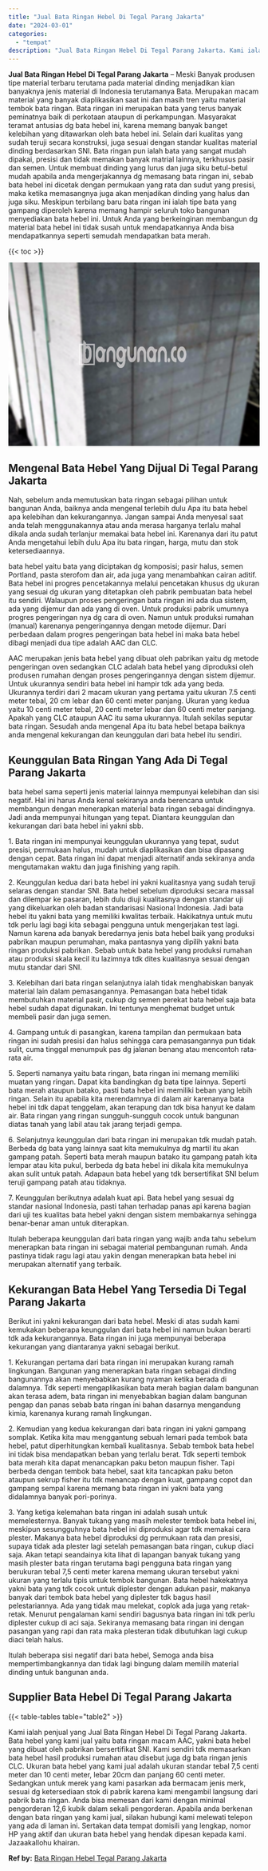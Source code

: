 ```yaml
---
title: "Jual Bata Ringan Hebel Di Tegal Parang Jakarta"
date: "2024-03-01"
categories: 
  - "tempat"
description: "Jual Bata Ringan Hebel Di Tegal Parang Jakarta. Kami ialah penjual yang Jual Bata Ringan Hebel Di Tegal Parang Jakarta. Bata hebel yang kami jual yaitu bata..."
---
```


**Jual Bata Ringan Hebel Di Tegal Parang Jakarta** – Meski Banyak produsen tipe material terbaru terutama pada material dinding menjadikan kian banyaknya jenis material di Indonesia terutamanya Bata. Merupakan macam material yang banyak diaplikasikan saat ini dan masih tren yaitu material tembok bata ringan. Bata ringan ini merupakan bata yang terus banyak peminatnya baik di perkotaan ataupun di perkampungan. Masyarakat teramat antusias dg bata hebel ini, karena memang banyak banget kelebihan yang ditawarkan oleh bata hebel ini. Selain dari kualitas yang sudah teruji secara konstruksi, juga sesuai dengan standar kualitas material dinding berdasarkan SNI. Bata ringan pun ialah bata yang sangat mudah dipakai, presisi dan tidak memakan banyak matrial lainnya, terkhusus pasir dan semen. Untuk membuat dinding yang lurus dan juga siku betul-betul mudah apabila anda mengerjakannya dg memasang bata ringan ini, sebab bata hebel ini dicetak dengan permukaan yang rata dan sudut yang presisi, maka ketika memasangnya juga akan menjadikan dinding yang halus dan juga siku. Meskipun terbilang baru bata ringan ini ialah tipe bata yang gampang diperoleh karena memang hampir seluruh toko bangunan menyediakan bata hebel ini. Untuk Anda yang berkeinginan membangun dg material bata hebel ini tidak susah untuk mendapatkannya Anda bisa mendapatkannya seperti semudah mendapatkan bata merah.

{{< toc >}}

![Jual Bata Ringan Hebel Di Tegal Parang Jakarta](/images/jual-hebel-murah-14.png)

## Mengenal Bata Hebel Yang Dijual Di Tegal Parang Jakarta

Nah, sebelum anda memutuskan bata ringan sebagai pilihan untuk bangunan Anda, baiknya anda mengenal terlebih dulu Apa itu bata hebel apa kelebihan dan kekurangannya. Jangan sampai Anda menyesal saat anda telah menggunakannya atau anda merasa harganya terlalu mahal dikala anda sudah terlanjur memakai bata hebel ini. Karenanya dari itu patut Anda mengetahui lebih dulu Apa itu bata ringan, harga, mutu dan stok ketersediaannya.

bata hebel yaitu bata yang diciptakan dg komposisi; pasir halus, semen Portland, pasta sterofom dan air, ada juga yang menambahkan cairan aditif. Bata hebel ini progres pencetakannya melalui pencetakan khusus dg ukuran yang sesuai dg ukuran yang ditetapkan oleh pabrik pembuatan bata hebel itu sendiri. Walaupun proses pengeringan bata ringan ini ada dua sistem, ada yang dijemur dan ada yang di oven. Untuk produksi pabrik umumnya progres pengeringan nya dg cara di oven. Namun untuk produksi rumahan (manual) karenanya pengeringannya dengan metode dijemur. Dari perbedaan dalam progres pengeringan bata hebel ini maka bata hebel dibagi menjadi dua tipe adalah AAC dan CLC.

AAC merupakan jenis bata hebel yang dibuat oleh pabrikan yaitu dg metode pengeringan oven sedangkan CLC adalah bata hebel yang diproduksi oleh produsen rumahan dengan proses pengeringannya dengan sistem dijemur. Untuk ukurannya sendiri bata hebel ini hampir tdk ada yang beda. Ukurannya terdiri dari 2 macam ukuran yang pertama yaitu ukuran 7.5 centi meter tebal, 20 cm lebar dan 60 centi meter panjang. Ukuran yang kedua yaitu 10 centi meter tebal, 20 centi meter lebar dan 60 centi meter panjang. Apakah yang CLC ataupun AAC itu sama ukurannya. Itulah sekilas seputar bata ringan. Sesudah anda mengenal Apa itu bata hebel betapa baiknya anda mengenal kekurangan dan keunggulan dari bata hebel itu sendiri.

## Keunggulan Bata Ringan Yang Ada Di Tegal Parang Jakarta

bata hebel sama seperti jenis material lainnya mempunyai kelebihan dan sisi negatif. Hal ini harus Anda kenal sekiranya anda berencana untuk membangun dengan menerapkan material bata ringan sebagai dindingnya. Jadi anda mempunyai hitungan yang tepat. Diantara keunggulan dan kekurangan dari bata hebel ini yakni sbb.

1\. Bata ringan ini mempunyai keunggulan ukurannya yang tepat, sudut presisi, permukaan halus, mudah untuk diaplikasikan dan bisa dipasang dengan cepat. Bata ringan ini dapat menjadi alternatif anda sekiranya anda mengutamakan waktu dan juga finishing yang rapih.

2\. Keunggulan kedua dari bata hebel ini yakni kualitasnya yang sudah teruji selaras dengan standar SNI. Bata hebel sebelum diproduksi secara massal dan dilempar ke pasaran, lebih dulu diuji kualitasnya dengan standar uji yang dikeluarkan oleh badan standarisasi Nasional Indonesia. Jadi bata hebel itu yakni bata yang memiliki kwalitas terbaik. Hakikatnya untuk mutu tdk perlu lagi bagi kita sebagai pengguna untuk mengerjakan test lagi. Namun karena ada banyak beredarnya jenis bata hebel baik yang produksi pabrikan maupun perumahan, maka pantasnya yang dipilih yakni bata ringan produksi pabrikan. Sebab untuk bata hebel yang produksi rumahan atau produksi skala kecil itu lazimnya tdk dites kualitasnya sesuai dengan mutu standar dari SNI.

3\. Kelebihan dari bata ringan selanjutnya ialah tidak menghabiskan banyak material lain dalam pemasangannya. Pemasangan bata hebel tidak membutuhkan material pasir, cukup dg semen perekat bata hebel saja bata hebel sudah dapat digunakan. Ini tentunya menghemat budget untuk membeli pasir dan juga semen.

4\. Gampang untuk di pasangkan, karena tampilan dan permukaan bata ringan ini sudah presisi dan halus sehingga cara pemasangannya pun tidak sulit, cuma tinggal menumpuk pas dg jalanan benang atau mencontoh rata-rata air.

5\. Seperti namanya yaitu bata ringan, bata ringan ini memang memiliki muatan yang ringan. Dapat kita bandingkan dg bata tipe lainnya. Seperti bata merah ataupun batako, pasti bata hebel ini memiliki beban yang lebih ringan. Selain itu apabila kita merendamnya di dalam air karenanya bata hebel ini tdk dapat tenggelam, akan terapung dan tdk bisa hanyut ke dalam air. Bata ringan yang ringan sungguh-sungguh cocok untuk bangunan diatas tanah yang labil atau tak jarang terjadi gempa.

6\. Selanjutnya keunggulan dari bata ringan ini merupakan tdk mudah patah. Berbeda dg bata yang lainnya saat kita memukulnya dg martil itu akan gampang patah. Seperti bata merah maupun batako itu gampang patah kita lempar atau kita pukul, berbeda dg bata hebel ini dikala kita memukulnya akan sulit untuk patah. Adapaun bata hebel yang tdk bersertifikat SNI belum teruji gampang patah atau tidaknya.

7\. Keunggulan berikutnya adalah kuat api. Bata hebel yang sesuai dg standar nasional Indonesia, pasti tahan terhadap panas api karena bagian dari uji tes kualitas bata hebel yakni dengan sistem membakarnya sehingga benar-benar aman untuk diterapkan.

Itulah beberapa keunggulan dari bata ringan yang wajib anda tahu sebelum menerapkan bata ringan ini sebagai material pembangunan rumah. Anda pastinya tidak ragu lagi atau yakin dengan menerapkan bata hebel ini merupakan alternatif yang terbaik.

## Kekurangan Bata Hebel Yang Tersedia Di Tegal Parang Jakarta

Berikut ini yakni kekurangan dari bata hebel. Meski di atas sudah kami kemukakan beberapa keunggulan dari bata hebel ini namun bukan berarti tdk ada kekurangannya. Bata ringan ini juga mempunyai beberapa kekurangan yang diantaranya yakni sebagai berikut.

1\. Kekurangan pertama dari bata ringan ini merupakan kurang ramah lingkungan. Bangunan yang menerapkan bata ringan sebagai dinding bangunannya akan menyebabkan kurang nyaman ketika berada di dalamnya. Tdk seperti mengaplikasikan bata merah bagian dalam bangunan akan terasa adem, bata ringan ini menyebabkan bagian dalam bangunan pengap dan panas sebab bata ringan ini bahan dasarnya mengandung kimia, karenanya kurang ramah lingkungan.

2\. Kemudian yang kedua kekurangan dari bata ringan ini yakni gampang somplak. Ketika kita mau menggantung sebuah lemari pada tembok bata hebel, patut diperhitungkan kembali kualitasnya. Sebab tembok bata hebel ini tidak bisa mendapatkan beban yang terlalu berat. Tdk seperti tembok bata merah kita dapat menancapkan paku beton maupun fisher. Tapi berbeda dengan tembok bata hebel, saat kita tancapkan paku beton ataupun sekrup fisher itu tdk menancap dengan kuat, gampang copot dan gampang sempal karena memang bata ringan ini yakni bata yang didalamnya banyak pori-porinya.

3\. Yang ketiga kelemahan bata ringan ini adalah susah untuk memelesternya. Banyak tukang yang masih melester tembok bata hebel ini, meskipun sesungguhnya bata hebel ini diproduksi agar tdk memakai cara plester. Makanya bata hebel diproduksi dg permukaan rata dan presisi, supaya tidak ada plester lagi setelah pemasangan bata ringan, cukup diaci saja. Akan tetapi seandainya kita lihat di lapangan banyak tukang yang masih plester bata ringan terutama bagi pengguna bata ringan yang berukuran tebal 7,5 centi meter karena memang ukuran tersebut yakni ukuran yang terlalu tipis untuk tembok bangunan. Bata hebel hakekatnya yakni bata yang tdk cocok untuk diplester dengan adukan pasir, makanya banyak dari tembok bata hebel yang diplester tdk bagus hasil pelestariannya. Ada yang tidak mau melekat, coplok ada juga yang retak-retak. Menurut pengalaman kami sendiri bagusnya bata ringan ini tdk perlu diplester cukup di aci saja. Sekiranya memasang bata ringan ini dengan pasangan yang rapi dan rata maka plesteran tidak dibutuhkan lagi cukup diaci telah halus.

Itulah beberapa sisi negatif dari bata hebel, Semoga anda bisa mempertimbangkannya dan tidak lagi bingung dalam memilih material dinding untuk bangunan anda.

## Supplier Bata Hebel Di Tegal Parang Jakarta

{{< table-tables table="table2" >}}

Kami ialah penjual yang Jual Bata Ringan Hebel Di Tegal Parang Jakarta. Bata hebel yang kami jual yaitu bata ringan macam AAC, yakni bata hebel yang dibuat oleh pabrikan bersertifikat SNI. Kami sendiri tdk memasarkan bata hebel hasil produksi rumahan atau disebut juga dg bata ringan jenis CLC. Ukuran bata hebel yang kami jual adalah ukuran standar tebal 7,5 centi meter dan 10 centi meter, lebar 20cm dan panjang 60 centi meter. Sedangkan untuk merek yang kami pasarkan ada bermacam jenis merk, sesuai dg ketersediaan stok di pabrik karena kami mengambil langsung dari pabrik bata ringan. Anda bisa memesan dari kami dengan minimal pengorderan 12,6 kubik dalam sekali pengorderan. Apabila anda berkenan dengan bata ringan yang kami jual, silakan hubungi kami melewati telepon yang ada di laman ini. Sertakan data tempat domisili yang lengkap, nomor HP yang aktif dan ukuran bata hebel yang hendak dipesan kepada kami. Jazaakallohu khairan.

**Ref by:** [Bata Ringan Hebel Tegal Parang Jakarta](https://id.wikipedia.org/wiki/Bata)
